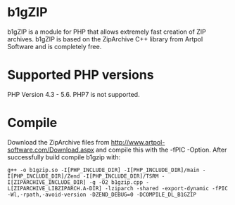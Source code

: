 # b1gZIP
b1gZIP is a module for PHP that allows extremely fast creation of ZIP archives. b1gZIP is based on the ZipArchive C++ library from Artpol Software and is completely free.

# Supported PHP versions
PHP Version 4.3 - 5.6. PHP7 is not supported.

# Compile
Download the ZipArchive files from http://www.artpol-software.com/Download.aspx and compile this with the -fPIC -Option.
After successfully build compile b1gzip with:

```
g++ -o b1gzip.so -I[PHP_INCLUDE_DIR] -I[PHP_INCLUDE_DIR]/main -I[PHP_INCLUDE_DIR]/Zend -I[PHP_INCLUDE_DIR]/TSRM -I[ZIPARCHIVE_INCLUDE_DIR] -g -O2 b1gzip.cpp -L[ZIPARCHIVE_LIBZIPARCH.A-DIR] -lziparch -shared -export-dynamic -fPIC -Wl,-rpath,-avoid-version -DZEND_DEBUG=0 -DCOMPILE_DL_B1GZIP
```
